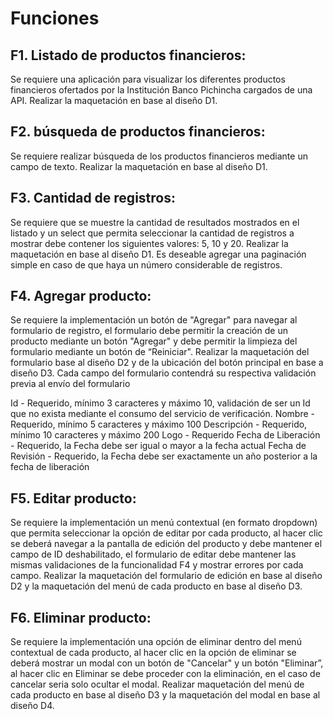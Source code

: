 # Funciones

## F1. Listado de productos financieros:
Se requiere una aplicación para visualizar los diferentes productos financieros ofertados por la Institución Banco Pichincha cargados de una API. Realizar la maquetación en base al diseño D1.

## F2. búsqueda de productos financieros:
Se requiere realizar búsqueda de los productos financieros mediante un campo de texto. Realizar la maquetación en base al diseño D1.

## F3. Cantidad de registros:
Se requiere que se muestre la cantidad de resultados mostrados en el listado y un select que permita seleccionar la cantidad de registros a mostrar debe contener los siguientes valores: 5, 10 y 20. Realizar la maquetación en base al diseño D1. Es deseable agregar una paginación simple en caso de que haya un número
considerable de registros.

## F4. Agregar producto:
Se requiere la implementación un botón de "Agregar" para navegar al formulario de registro, el formulario debe permitir la creación de un producto mediante un botón "Agregar" y debe permitir la limpieza del formulario mediante un botón de “Reiniciar". Realizar la maquetación del formulario base al diseño D2 y de la ubicación del botón principal en base a diseño D3.
Cada campo del formulario contendrá su respectiva validación previa al envío del
formulario


Id - Requerido, mínimo 3 caracteres y máximo 10, validación de ser un Id que no exista mediante el consumo del servicio de verificación.
Nombre - Requerido, mínimo 5 caracteres y máximo 100
Descripción - Requerido, mínimo 10 caracteres y máximo 200
Logo - Requerido
Fecha de Liberación - Requerido, la Fecha debe ser igual o mayor a la fecha actual
Fecha de Revisión - Requerido, la Fecha debe ser exactamente un año posterior a la fecha de liberación


## F5. Editar producto:
Se requiere la implementación un menú contextual (en formato dropdown) que permita seleccionar la opción de editar por cada producto, al hacer clic se deberá navegar a la pantalla de edición del producto y debe mantener el campo de ID deshabilitado, el formulario de editar debe mantener las mismas validaciones de la funcionalidad F4 y mostrar errores por cada campo. Realizar la maquetación del formulario de edición en base al diseño D2 y la maquetación del menú de cada producto en base al diseño D3.

## F6. Eliminar producto:
Se requiere la implementación una opción de eliminar dentro del menú contextual de cada producto, al hacer clic en la opción de eliminar se deberá mostrar un modal con un botón de "Cancelar" y un botón "Eliminar”, al hacer clic en Eliminar se debe proceder con la eliminación, en el caso de cancelar seria solo ocultar el modal. Realizar maquetación del menú de cada producto en base al diseño D3 y la maquetación del modal en base al diseño D4.

